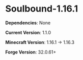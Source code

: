 # Soulbound-1.16.1


**Dependencies**: None


**Current Version**: 1.1.0


**Minecraft Version**: 1.16.1 -> 1.16.3


**Forge Version**: 32.0.61+
